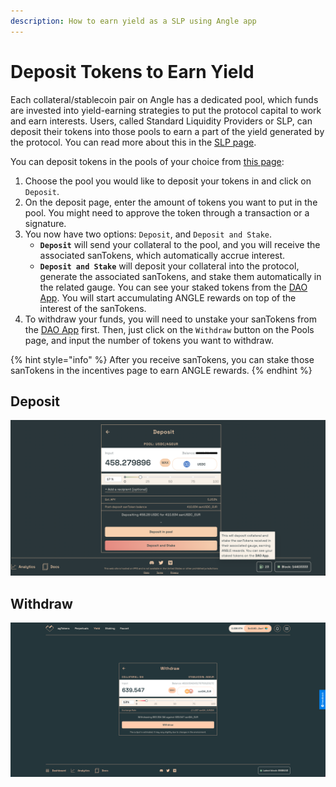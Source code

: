 ```yaml
---
description: How to earn yield as a SLP using Angle app
---
```


# Deposit Tokens to Earn Yield

Each collateral/stablecoin pair on Angle has a dedicated pool, which funds are invested into yield-earning strategies to put the protocol capital to work and earn interests. Users, called Standard Liquidity Providers or SLP, can deposit their tokens into those pools to earn a part of the yield generated by the protocol. You can read more about this in the [SLP page](/concepts/standard-liquidity-providers/README.md). 

You can deposit tokens in the pools of your choice from [this page](https://app.angle.money/#/slp):

1. Choose the pool you would like to deposit your tokens in and click on `Deposit`.
2. On the deposit page, enter the amount of tokens you want to put in the pool. You might need to approve the token through a transaction or a signature. 
3. You now have two options: `Deposit`, and `Deposit and Stake`. 
    - **`Deposit`** will send your collateral to the pool, and you will receive the associated sanTokens, which automatically accrue interest. 
    - **`Deposit and Stake`** will deposit your collateral into the protocol, generate the associated sanTokens, and stake them automatically in the related gauge. You can see your staked tokens from the [DAO App](https://dao.angle.money/#/stake). You will start accumulating ANGLE rewards on top of the interest of the sanTokens. 
5. To withdraw your funds, you will need to unstake your sanTokens from the [DAO App](https://dao.angle.money/#/stake) first. Then, just click on the `Withdraw` button on the Pools page, and input the number of tokens you want to withdraw.

{% hint style="info" %}
After you receive sanTokens, you can stake those sanTokens in the incentives page to earn ANGLE rewards. 
{% endhint %}

## Deposit

![Deposit SLP](../.gitbook/assets/deposit-for-slp.png)

## Withdraw

![Withdraw SLP](../.gitbook/assets/withdraw-sanDAI_EUR.png)
